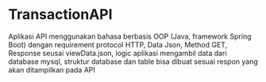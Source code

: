 # TransactionAPI
Aplikasi API menggunakan bahasa berbasis OOP (Java, framework Spring Boot) dengan requirement protocol HTTP, Data Json, Method GET, Response seusai viewData.json, logic aplikasi mengambil data dari database mysql, struktur database dan table bisa dibuat sesuai respon yang akan ditampilkan pada API
